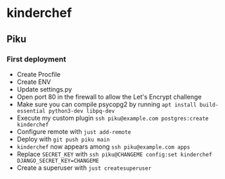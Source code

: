 # kinderchef

## Piku

### First deployment

- Create Procfile
- Create ENV
- Update settings.py
- Open port 80 in the firewall to allow the Let's Encrypt challenge
- Make sure you can compile psycopg2 by running `apt install build-essential python3-dev libpq-dev`
- Execute my custom plugin `ssh piku@example.com postgres:create kinderchef`
- Configure remote with `just add-remote`
- Deploy with `git push piku main`
- `kinderchef` now appears among `ssh piku@example.com apps`
- Replace `SECRET_KEY` with `ssh piku@CHANGEME config:set kinderchef DJANGO_SECRET_KEY=CHANGEME`
- Create a superuser with `just createsuperuser`
